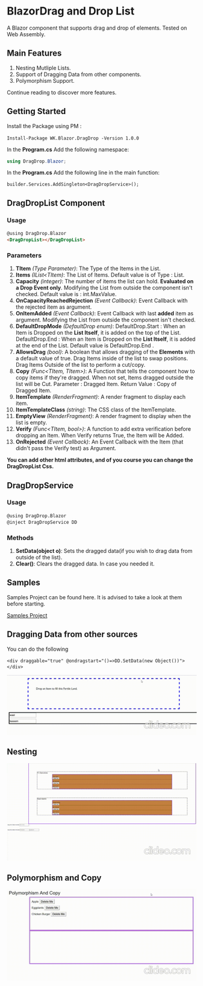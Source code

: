 # BlazorDrag and Drop List
A Blazor component that supports drag and drop of elements. 
Tested on Web Assembly. 
## Main Features ##
1. Nesting Mutliple Lists.
2. Support of Dragging Data from other components.
3. Polymorphism Support.

Continue reading to discover more features.

## Getting Started ##
Install the Package using PM :

`Install-Package WK.Blazor.DragDrop -Version 1.0.0`

In the **Program.cs** Add the following namespace:

```csharp
using DragDrop.Blazor;
```

In the **Program.cs** Add the following line in the main function:

```chsarp
builder.Services.AddSingleton<DragDropService>();
```

## DragDropList Component
### Usage

```aspx
@using DragDrop.Blazor
<DragDropList></DragDropList>
```
### Parameters
1. **TItem** *(Type Parameter)*: The Type of the Items in the List.
2. **Items** *(IList<TItem)*: The List of Items. Default value is of Type : List<TItem>.
3. **Capacity** *(integer)*: The number of items the list can hold. **Evaluated on a Drop Event only**. Modifying the List from outside the component isn't checked. Default value is : int.MaxValue.
4. **OnCapacityReachedRejection** *(Event Callback<TItem>)*: Event Callback with the rejected item as argument.
5. **OnItemAdded** *(Event Callback<TItem>)*: Event Callback with last **added** item as argument. Modifying the List from outside the component isn't checked.
6. **DefaultDropMode** *(DefaultDrop enum)*: DefaultDrop.Start : When an Item is Dropped on the **List Itself**, it is added on the top of the List. DefaultDrop.End : When an Item is Dropped on the **List Itself**, it is added at the end of the List. Default value is DefaultDrop.End .
7. **AllowsDrag** *(bool)*: A boolean that allows dragging of the **Elements** with a default value of true. Drag Items inside of the list to swap positions. Drag Items Outside of the list to perform a cut/copy.
8. **Copy** *(Func<TItem, TItem>)*: A Function that tells the component how to copy items if they're dragged. When not set, Items dragged outside the list will be Cut. Parameter : Dragged Item. Return Value : Copy of Dragged Item.
9. **ItemTemplate** *(RenderFragment<TItem>)*: A render fragment to display each item.
10. **ItemTemplateClass** *(string)*: The CSS class of the ItemTemplate.
11. **EmptyView** *(RenderFragment)*: A render fragment to display when the list is empty.
12. **Verify** *(Func<TItem, bool>)*: A function to add extra verification before dropping an Item. When Verify returns True, the Item will be Added.
13. **OnRejected** *(Event Callback<TItem>)*: An Event Callback with the Item (that didn't pass the Verify test) as Argument.

**You can add other html attributes, and of you course you can change the DragDropList Css.**

## DragDropService
### Usage

```aspx
@using DragDrop.Blazor
@inject DragDropService DD
```
### Methods
1. **SetData(object o)**: Sets the dragged data(if you wish to drag data from outside of the list).
2. **Clear()**: Clears the dragged data. In case you needed it.

## Samples

Samples Project can be found here. It is advised to take a look at them before starting.

[Samples Project](https://github.com/WAELKASSEM/DragDropBlazor/tree/master/DragDrop.Blazor.Samples)




## Dragging Data from other sources
You can do the following

```htmlmixed
<div draggable="true" @ondragstart="()=>DD.SetData(new Object())"></div>
```

<img src="Documentation\ExternalSource.gif" style="zoom:80%;" />

## Nesting

<img src="Documentation\Nesting.gif" style="zoom:80%;" />

## Polymorphism and Copy

<img src="Documentation\PolymorphismCopy.gif" style="zoom:80%;" />